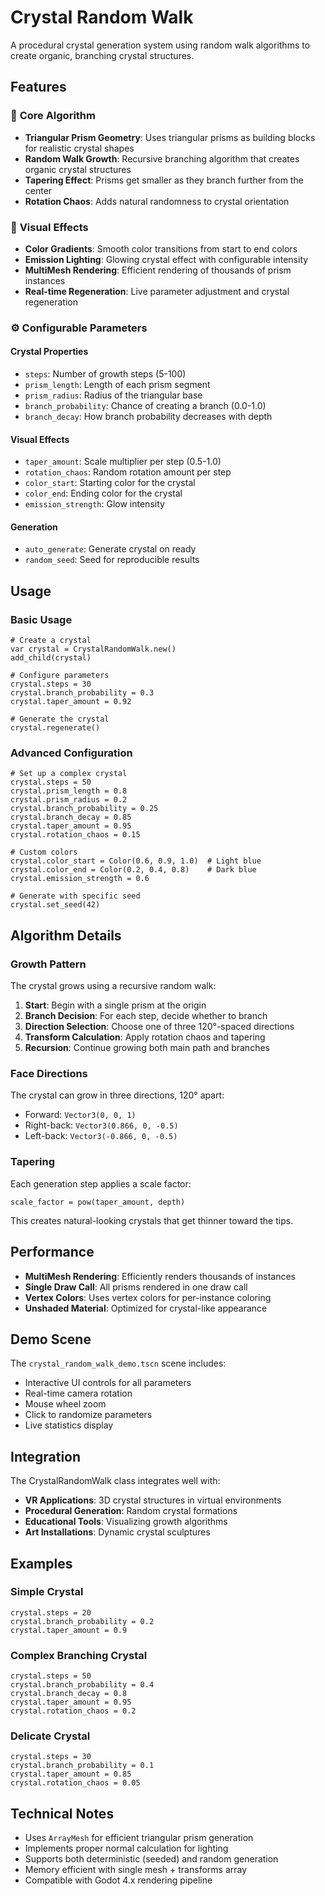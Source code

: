 # Crystal Random Walk

A procedural crystal generation system using random walk algorithms to create organic, branching crystal structures.

## Features

### 🎯 **Core Algorithm**
- **Triangular Prism Geometry**: Uses triangular prisms as building blocks for realistic crystal shapes
- **Random Walk Growth**: Recursive branching algorithm that creates organic crystal structures
- **Tapering Effect**: Prisms get smaller as they branch further from the center
- **Rotation Chaos**: Adds natural randomness to crystal orientation

### 🎨 **Visual Effects**
- **Color Gradients**: Smooth color transitions from start to end colors
- **Emission Lighting**: Glowing crystal effect with configurable intensity
- **MultiMesh Rendering**: Efficient rendering of thousands of prism instances
- **Real-time Regeneration**: Live parameter adjustment and crystal regeneration

### ⚙️ **Configurable Parameters**

#### Crystal Properties
- `steps`: Number of growth steps (5-100)
- `prism_length`: Length of each prism segment
- `prism_radius`: Radius of the triangular base
- `branch_probability`: Chance of creating a branch (0.0-1.0)
- `branch_decay`: How branch probability decreases with depth

#### Visual Effects
- `taper_amount`: Scale multiplier per step (0.5-1.0)
- `rotation_chaos`: Random rotation amount per step
- `color_start`: Starting color for the crystal
- `color_end`: Ending color for the crystal
- `emission_strength`: Glow intensity

#### Generation
- `auto_generate`: Generate crystal on ready
- `random_seed`: Seed for reproducible results

## Usage

### Basic Usage
```gdscript
# Create a crystal
var crystal = CrystalRandomWalk.new()
add_child(crystal)

# Configure parameters
crystal.steps = 30
crystal.branch_probability = 0.3
crystal.taper_amount = 0.92

# Generate the crystal
crystal.regenerate()
```

### Advanced Configuration
```gdscript
# Set up a complex crystal
crystal.steps = 50
crystal.prism_length = 0.8
crystal.prism_radius = 0.2
crystal.branch_probability = 0.25
crystal.branch_decay = 0.85
crystal.taper_amount = 0.95
crystal.rotation_chaos = 0.15

# Custom colors
crystal.color_start = Color(0.6, 0.9, 1.0)  # Light blue
crystal.color_end = Color(0.2, 0.4, 0.8)    # Dark blue
crystal.emission_strength = 0.6

# Generate with specific seed
crystal.set_seed(42)
```

## Algorithm Details

### Growth Pattern
The crystal grows using a recursive random walk:

1. **Start**: Begin with a single prism at the origin
2. **Branch Decision**: For each step, decide whether to branch
3. **Direction Selection**: Choose one of three 120°-spaced directions
4. **Transform Calculation**: Apply rotation chaos and tapering
5. **Recursion**: Continue growing both main path and branches

### Face Directions
The crystal can grow in three directions, 120° apart:
- Forward: `Vector3(0, 0, 1)`
- Right-back: `Vector3(0.866, 0, -0.5)`
- Left-back: `Vector3(-0.866, 0, -0.5)`

### Tapering
Each generation step applies a scale factor:
```gdscript
scale_factor = pow(taper_amount, depth)
```

This creates natural-looking crystals that get thinner toward the tips.

## Performance

- **MultiMesh Rendering**: Efficiently renders thousands of instances
- **Single Draw Call**: All prisms rendered in one draw call
- **Vertex Colors**: Uses vertex colors for per-instance coloring
- **Unshaded Material**: Optimized for crystal-like appearance

## Demo Scene

The `crystal_random_walk_demo.tscn` scene includes:
- Interactive UI controls for all parameters
- Real-time camera rotation
- Mouse wheel zoom
- Click to randomize parameters
- Live statistics display

## Integration

The CrystalRandomWalk class integrates well with:
- **VR Applications**: 3D crystal structures in virtual environments
- **Procedural Generation**: Random crystal formations
- **Educational Tools**: Visualizing growth algorithms
- **Art Installations**: Dynamic crystal sculptures

## Examples

### Simple Crystal
```gdscript
crystal.steps = 20
crystal.branch_probability = 0.2
crystal.taper_amount = 0.9
```

### Complex Branching Crystal
```gdscript
crystal.steps = 50
crystal.branch_probability = 0.4
crystal.branch_decay = 0.8
crystal.taper_amount = 0.95
crystal.rotation_chaos = 0.2
```

### Delicate Crystal
```gdscript
crystal.steps = 30
crystal.branch_probability = 0.1
crystal.taper_amount = 0.85
crystal.rotation_chaos = 0.05
```

## Technical Notes

- Uses `ArrayMesh` for efficient triangular prism generation
- Implements proper normal calculation for lighting
- Supports both deterministic (seeded) and random generation
- Memory efficient with single mesh + transforms array
- Compatible with Godot 4.x rendering pipeline




